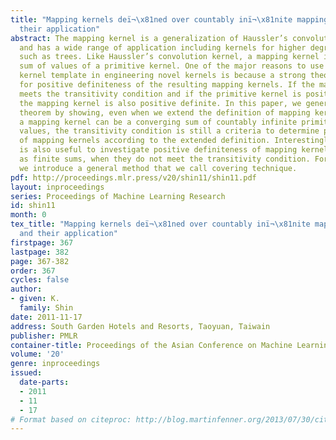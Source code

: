 ```yaml
---
title: "Mapping kernels deï¬\x81ned over countably inï¬\x81nite mapping systems and
  their application"
abstract: The mapping kernel is a generalization of Haussler’s convolution kernel,
  and has a wide range of application including kernels for higher degree structures
  such as trees. Like Haussler’s convolution kernel, a mapping kernel is a finite
  sum of values of a primitive kernel. One of the major reasons to use the mapping
  kernel template in engineering novel kernels is because a strong theorem is known
  for positive definiteness of the resulting mapping kernels. If the mapping kernel
  meets the transitivity condition and if the primitive kernel is positive definite,
  the mapping kernel is also positive definite. In this paper, we generalize this
  theorem by showing, even when we extend the definition of mapping kernels so that
  a mapping kernel can be a converging sum of countably infinite primitive kernel
  values, the transitivity condition is still a criteria to determine positive definiteness
  of mapping kernels according to the extended definition. Interestingly, this result
  is also useful to investigate positive definiteness of mapping kernels determined
  as finite sums, when they do not meet the transitivity condition. For this purpose,
  we introduce a general method that we call covering technique.
pdf: http://proceedings.mlr.press/v20/shin11/shin11.pdf
layout: inproceedings
series: Proceedings of Machine Learning Research
id: shin11
month: 0
tex_title: "Mapping kernels deï¬\x81ned over countably inï¬\x81nite mapping systems
  and their application"
firstpage: 367
lastpage: 382
page: 367-382
order: 367
cycles: false
author:
- given: K.
  family: Shin
date: 2011-11-17
address: South Garden Hotels and Resorts, Taoyuan, Taiwain
publisher: PMLR
container-title: Proceedings of the Asian Conference on Machine Learning
volume: '20'
genre: inproceedings
issued:
  date-parts:
  - 2011
  - 11
  - 17
# Format based on citeproc: http://blog.martinfenner.org/2013/07/30/citeproc-yaml-for-bibliographies/
---
```

